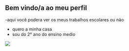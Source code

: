 ## Bem vindo/a ao meu perfil
   -aqui você podera ver os meus trabalhos escolares ou não
  - quero a minha casa
  - sou do 2° ano do ensino medio


![](https://media1.tenor.com/m/NpNL1ZVnlEQAAAAC/yungviral.gif)
